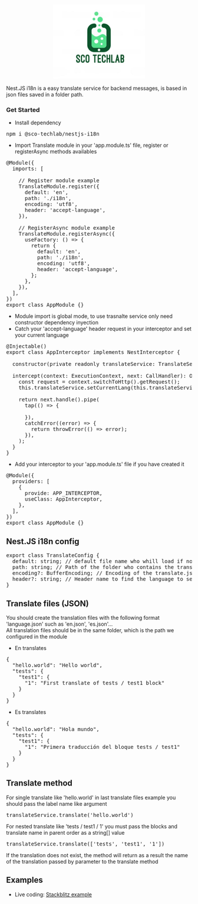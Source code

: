 <p align="center">
  <img src="sco-techlab.png" alt="plot" width="250" />
</p>
Nest.JS i18n is a easy translate service for backend messages, is based in json files saved in a folder path.

### Get Started
- Install dependency
<pre>
npm i @sco-techlab/nestjs-i18n
</pre>
- Import Translate module in your 'app.module.ts' file, register or registerAsync methods availables
<pre>
@Module({
  imports: [

    // Register module example
    TranslateModule.register({
      default: 'en',
      path: './i18n',
      encoding: 'utf8',
      header: 'accept-language',
    }),

    // RegisterAsync module example
    TranslateModule.registerAsync({
      useFactory: () => {
        return {
          default: 'en',
          path: './i18n',
          encoding: 'utf8',
          header: 'accept-language',
        };
      },
    }),
  ],
})
export class AppModule {}
</pre>
- Module import is global mode, to use trasnalte service only need constructor dependency inyection
- Catch your 'accept-language' header request in your interceptor and set your current language
<pre>
@Injectable()
export class AppInterceptor implements NestInterceptor {

  constructor(private readonly translateService: TranslateService) {}

  intercept(context: ExecutionContext, next: CallHandler): Observable&lt;any&gt; {
    const request = context.switchToHttp().getRequest();
    this.translateService.setCurrentLang(this.translateService.requestLanguage(request));
    
    return next.handle().pipe(
      tap(() => {
        
      }),
      catchError((error) => {
        return throwError(() => error);
      }),
    );
  }
}
</pre>
- Add your interceptor to your 'app.module.ts' file if you have created it
<pre>
@Module({
  providers: [
    {
      provide: APP_INTERCEPTOR,
      useClass: AppInterceptor,
    },
  ],
})
export class AppModule {}
</pre>


## Nest.JS i18n config
<pre>
export class TranslateConfig {
  default: string; // default file name who whill load if no accept-language header provided or accept-language header value not exists
  path: string; // Path of the folder who contains the translate.json files
  encoding?: BufferEncoding; // Encoding of the translate.json file by default value is 'utf8'
  header?: string; // Header name to find the language to set to the service in the interceptor by default value is 'accept-language'
}
</pre>


## Translate files (JSON)
You should create the translation files with the following format 'language.json' such as 'en.json', 'es.json'... <br>
All translation files should be in the same folder, which is the path we configured in the module<br>

- En translates
<pre>
{
  "hello.world": "Hello world",
  "tests": {
    "test1": {
      "1": "First translate of tests / test1 block"
    }
  }
}
</pre>
- Es translates
<pre>
{
  "hello.world": "Hola mundo",
  "tests": {
    "test1": {
      "1": "Primera traducción del bloque tests / test1"
    }
  }
}
</pre>

## Translate method
For single translate like 'hello.world' in last translate files example you should pass the label name like argument
<pre>
translateService.translate('hello.world')
</pre>

For nested translate like 'tests / test1 / 1' you must pass the blocks and translate name in parent order as a string[] value
<pre>
translateService.translate(['tests', 'test1', '1'])
</pre>

If the translation does not exist, the method will return as a result the name of the translation passed by parameter to the translate method

## Examples
- Live coding: [Stackblitz example](https://stackblitz.com/edit/sco-techlab-nestjs-i18n?file=src%2Fapp.interceptor.ts)